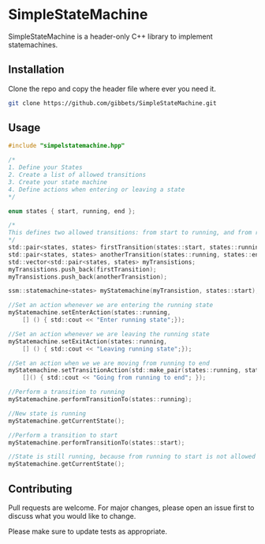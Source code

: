 # SimpleStateMachine

SimpleStateMachine is a header-only C++ library to implement statemachines.

## Installation

Clone the repo and copy the header file where ever you need it.

```bash
git clone https://github.com/gibbets/SimpleStateMachine.git
```

## Usage

```c
#include "simpelstatemachine.hpp"

/*
1. Define your States
2. Create a list of allowed transitions
3. Create your state machine
4. Define actions when entering or leaving a state
*/

enum states { start, running, end };

/*
This defines two allowed transitions: from start to running, and from running to end;
*/
std::pair<states, states> firstTransition(states::start, states::running);
std::pair<states, states> anotherTransition(states::running, states::end);
std::vector<std::pair<states, states> myTransistions;
myTransistions.push_back(firstTransition);
myTransistions.push_back(anotherTransistion);

ssm::statemachine<states> myStatemachine(myTransistion, states::start);

//Set an action whenever we are entering the running state
myStatemachine.setEnterAction(states::running, 
    [] () { std::cout << "Enter running state";});

//Set an action whenever we are leaving the running state
myStatemachine.setExitAction(states::running, 
    [] () { std::cout << "Leaving running state";});

//Set an action when we we are moving from running to end
myStatemachine.setTransitionAction(std::make_pair(states::running, states::end), 
    []() { std::cout << "Going from running to end"; });

//Perform a transition to running
myStatemachine.performTransitionTo(states::running);

//New state is running
myStatemachine.getCurrentState();

//Perform a transition to start
myStatemachine.performTransitionTo(states::start);

//State is still running, because from running to start is not allowed
myStatemachine.getCurrentState();
```

## Contributing
Pull requests are welcome. For major changes, please open an issue first to discuss what you would like to change.

Please make sure to update tests as appropriate.